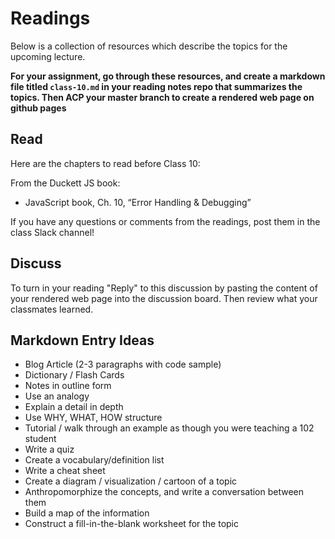 # Readings

Below is a collection of resources which describe the topics for the upcoming lecture.  

**For your assignment, go through these resources, and create a markdown file titled `class-10.md` in your reading notes repo that summarizes the topics. Then ACP your master branch to create a rendered web page on github pages**

## Read

Here are the chapters to read before Class 10:

From the Duckett JS book:

- JavaScript book, Ch. 10, “Error Handling & Debugging”

If you have any questions or comments from the readings, post them in the class Slack channel!

## Discuss

To turn in your reading "Reply" to this discussion by pasting the content of your rendered web page into the discussion board. Then review what your classmates learned.

## Markdown Entry Ideas

- Blog Article (2-3 paragraphs with code sample)
- Dictionary / Flash Cards
- Notes in outline form
- Use an analogy
- Explain a detail in depth
- Use WHY, WHAT, HOW structure
- Tutorial / walk through an example as though you were teaching a 102 student
- Write a quiz
- Create a vocabulary/definition list
- Write a cheat sheet
- Create a diagram / visualization / cartoon of a topic
- Anthropomorphize the concepts, and write a conversation between them
- Build a map of the information
- Construct a fill-in-the-blank worksheet for the topic
